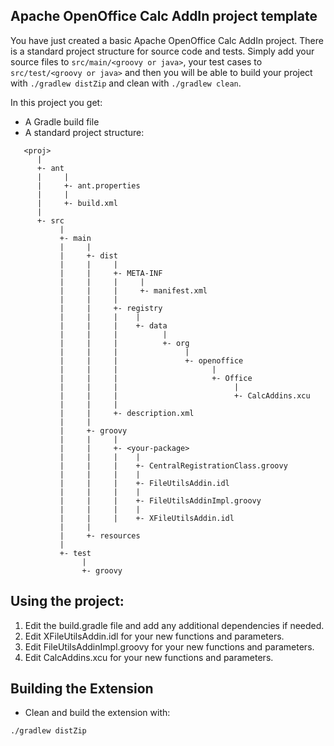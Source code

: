 Apache OpenOffice Calc AddIn project template
-----------------------------------------------------

You have just created a basic Apache OpenOffice Calc AddIn project. 
There is a standard project structure for source code and tests.
Simply add your source files to `src/main/<groovy or java>`, your test cases 
to `src/test/<groovy or java>` and then you will be able to build your project 
with `./gradlew distZip` and clean with `./gradlew clean`.

In this project you get:

* A Gradle build file
* A standard project structure:
```
   <proj>
      |
      +- ant
      |     |
      |     +- ant.properties
      |     |
      |     +- build.xml
      |
      +- src
           |
           +- main
           |     |
           |     +- dist
           |     |     |    
           |     |     +- META-INF
           |     |     |     |
           |     |     |     +- manifest.xml
           |     |     |
           |     |     +- registry
           |     |     |    |
           |     |     |    +- data
           |     |     |          | 
           |     |     |          +- org
           |     |     |               |
           |     |     |               +- openoffice
           |     |     |                     |
           |     |     |                     +- Office
           |     |     |                          |
           |     |     |                          +- CalcAddins.xcu
           |     |     | 
           |     |     +- description.xml 
           |     |
           |     +- groovy
           |     |     |
           |     |     +- <your-package>
           |     |     |    |
           |     |     |    +- CentralRegistrationClass.groovy
           |     |     |    |
           |     |     |    +- FileUtilsAddin.idl
           |     |     |    |
           |     |     |    +- FileUtilsAddinImpl.groovy
           |     |     |    |
           |     |     |    +- XFileUtilsAddin.idl
           |     |
           |     +- resources
           |
           +- test
                |
                +- groovy

 ```
## Using the project: 
1. Edit the build.gradle file and add any additional dependencies if needed.
2. Edit XFileUtilsAddin.idl for your new functions and parameters.
3. Edit FileUtilsAddinImpl.groovy for your new functions and parameters.
4. Edit CalcAddins.xcu for your new functions and parameters.

## Building the Extension
- Clean and build the extension with:
```
./gradlew distZip
```
